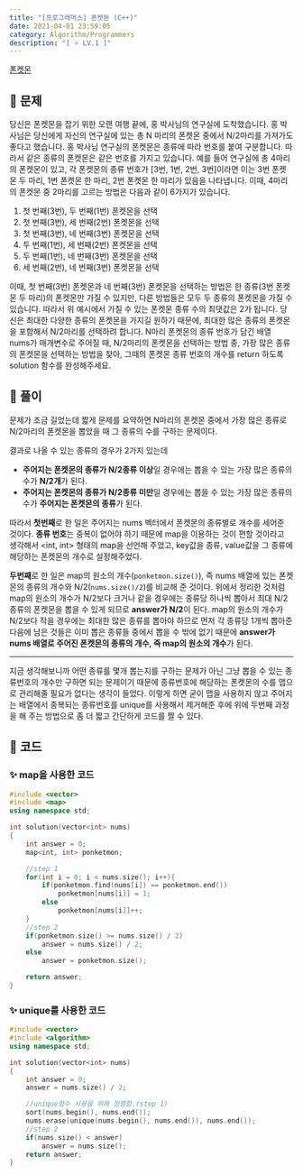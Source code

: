 ```yaml
---
title: "[프로그래머스] 폰켓몬 (C++)"
date: 2021-04-01 23:59:05
category: Algorithm/Programmers
description: "[ ⭐️ LV.1 ]"
---
```


[폰켓몬](https://programmers.co.kr/learn/courses/30/lessons/1845)

## 🌟 문제
당신은 폰켓몬을 잡기 위한 오랜 여행 끝에, 홍 박사님의 연구실에 도착했습니다. 홍 박사님은 당신에게 자신의 연구실에 있는 총 N 마리의 폰켓몬 중에서 N/2마리를 가져가도 좋다고 했습니다.
홍 박사님 연구실의 폰켓몬은 종류에 따라 번호를 붙여 구분합니다. 따라서 같은 종류의 폰켓몬은 같은 번호를 가지고 있습니다. 예를 들어 연구실에 총 4마리의 폰켓몬이 있고, 각 폰켓몬의 종류 번호가 [3번, 1번, 2번, 3번]이라면 이는 3번 폰켓몬 두 마리, 1번 폰켓몬 한 마리, 2번 폰켓몬 한 마리가 있음을 나타냅니다. 이때, 4마리의 폰켓몬 중 2마리를 고르는 방법은 다음과 같이 6가지가 있습니다.

1. 첫 번째(3번), 두 번째(1번) 폰켓몬을 선택
2. 첫 번째(3번), 세 번째(2번) 폰켓몬을 선택
3. 첫 번째(3번), 네 번째(3번) 폰켓몬을 선택
4. 두 번째(1번), 세 번째(2번) 폰켓몬을 선택
5. 두 번째(1번), 네 번째(3번) 폰켓몬을 선택
6. 세 번째(2번), 네 번째(3번) 폰켓몬을 선택

이때, 첫 번째(3번) 폰켓몬과 네 번째(3번) 폰켓몬을 선택하는 방법은 한 종류(3번 폰켓몬 두 마리)의 폰켓몬만 가질 수 있지만, 다른 방법들은 모두 두 종류의 폰켓몬을 가질 수 있습니다. 따라서 위 예시에서 가질 수 있는 폰켓몬 종류 수의 최댓값은 2가 됩니다.
당신은 최대한 다양한 종류의 폰켓몬을 가지길 원하기 때문에, 최대한 많은 종류의 폰켓몬을 포함해서 N/2마리를 선택하려 합니다. N마리 폰켓몬의 종류 번호가 담긴 배열 nums가 매개변수로 주어질 때, N/2마리의 폰켓몬을 선택하는 방법 중, 가장 많은 종류의 폰켓몬을 선택하는 방법을 찾아, 그때의 폰켓몬 종류 번호의 개수를 return 하도록 solution 함수를 완성해주세요.
## 🌟 풀이
문제가 조금 길었는데 짧게 문제를 요약하면
N마리의 폰켓몬 중에서 가장 많은 종류로 N/2마리의 폰켓몬을 뽑았을 때 그 종류의 수를 구하는 문제이다.

결과로 나올 수 있는 종류의 경우가 2가지 있는데
- **주어지는 폰켓몬의 종류가 N/2종류 이상**일 경우에는 뽑을 수 있는 가장 많은 종류의 수가 **N/2개**가 된다.
- **주어지는 폰켓몬의 종류가 N/2종류 미만**일 경우에는 뽑을 수 있는 가장 많은 종류의 수가 **주어지는 폰켓몬의 종류**가 된다.

따라서 **첫번째**로 한 일은 주어지는 nums 벡터에서 폰켓몬의 종류별로 개수를 세어준 것이다.
**종류 번호**는 중복이 없어야 하기 때문에 map을 이용하는 것이 편할 것이라고 생각해서 \<int, int\> 형태의 map을 선언해 주었고, key값을 종류, value값을 그 종류에 해당하는 폰켓몬의 개수로 설정해주었다.

**두번째**로 한 일은 map의 원소의 개수(`ponketmon.size()`), 즉 nums 배열에 있는 폰켓몬의 종류의 개수와 N/2(`nums.size()/2`)를 비교해 준 것이다.
위에서 정리한 것처럼 
map의 원소의 개수가 N/2보다 크거나 같을 경우에는
종류당 하나씩 뽑아서 최대 N/2종류의 폰켓몬을 뽑을 수 있게 되므로 **answer가 N/2**이 된다.
map의 원소의 개수가 N/2보다 작을 경우에는
최대한 많은 종류를 뽑아야 하므로 먼저 각 종류당 1개씩 뽑아준 다음에 남은 것들은 이미 뽑은 종류들 중에서 뽑을 수 밖에 없기 때문에
**answer가 nums 배열로 주어진 폰켓몬의 종류의 개수, 즉 map의 원소의 개수**가 된다.

- - -

지금 생각해보니까 어떤 종류를 몇개 뽑는지를 구하는 문제가 아닌 그냥 뽑을 수 있는 종류번호의 개수만 구하면 되는 문제이기 때문에 종류번호에 해당하는 폰켓몬의 수를 맵으로 관리해줄 필요가 없다는 생각이 들었다. 
이렇게 하면 굳이 맵을 사용하지 않고 주어지는 배열에서 중복되는 종류번호를 unique를 사용해서 제거해준 후에 위에 두번째 과정을 해 주는 방법으로 좀 더 짧고 간단하게 코드를 짤 수 있다.

## 🌟 코드
### ✨ map을 사용한 코드
```cpp
#include <vector>
#include <map>
using namespace std;

int solution(vector<int> nums)
{
    int answer = 0;
    map<int, int> ponketmon;

    //step 1
    for(int i = 0; i < nums.size(); i++){
        if(ponketmon.find(nums[i]) == ponketmon.end())
            ponketmon[nums[i]] = 1;
        else
            ponketmon[nums[i]]++;
    }
    //step 2
    if(ponketmon.size() >= nums.size() / 2)
        answer = nums.size() / 2;
    else
        answer = ponketmon.size();

    return answer;
}
```
### ✨ unique를 사용한 코드
```cpp
#include <vector>
#include <algorithm>
using namespace std;

int solution(vector<int> nums)
{
    int answer = 0;
    answer = nums.size() / 2;

    //unique함수 사용을 위해 정렬함.(step 1)
    sort(nums.begin(), nums.end());
    nums.erase(unique(nums.begin(), nums.end()), nums.end());
    //step 2
    if(nums.size() < answer)
        answer = nums.size();
    return answer;
}
```
